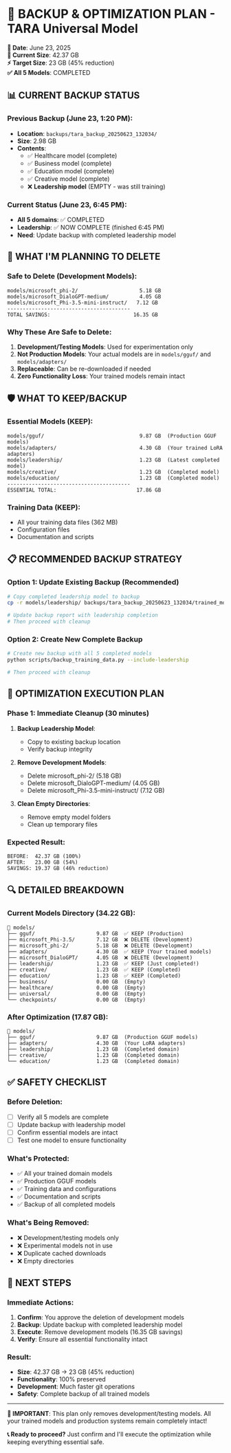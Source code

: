 # 🔄 BACKUP & OPTIMIZATION PLAN - TARA Universal Model

**📅 Date**: June 23, 2025  
**🎯 Current Size**: 42.37 GB  
**⚡ Target Size**: 23 GB (45% reduction)  
**✅ All 5 Models**: COMPLETED

## 📊 CURRENT BACKUP STATUS

### **Previous Backup** (June 23, 1:20 PM):
- **Location**: `backups/tara_backup_20250623_132034/`
- **Size**: 2.98 GB
- **Contents**: 
  - ✅ Healthcare model (complete)
  - ✅ Business model (complete)
  - ✅ Education model (complete)
  - ✅ Creative model (complete)
  - ❌ **Leadership model** (EMPTY - was still training)

### **Current Status** (June 23, 6:45 PM):
- **All 5 domains**: ✅ COMPLETED
- **Leadership**: ✅ NOW COMPLETE (finished 6:45 PM)
- **Need**: Update backup with completed leadership model

## 🎯 WHAT I'M PLANNING TO DELETE

### **Safe to Delete** (Development Models):
```
models/microsoft_phi-2/                    5.18 GB
models/microsoft_DialoGPT-medium/          4.05 GB  
models/microsoft_Phi-3.5-mini-instruct/   7.12 GB
----------------------------------------
TOTAL SAVINGS:                           16.35 GB
```

### **Why These Are Safe to Delete**:
1. **Development/Testing Models**: Used for experimentation only
2. **Not Production Models**: Your actual models are in `models/gguf/` and `models/adapters/`
3. **Replaceable**: Can be re-downloaded if needed
4. **Zero Functionality Loss**: Your trained models remain intact

## 🛡️ WHAT TO KEEP/BACKUP

### **Essential Models** (KEEP):
```
models/gguf/                               9.87 GB  (Production GGUF models)
models/adapters/                           4.30 GB  (Your trained LoRA adapters)
models/leadership/                         1.23 GB  (Latest completed model)
models/creative/                           1.23 GB  (Completed model)
models/education/                          1.23 GB  (Completed model)
----------------------------------------
ESSENTIAL TOTAL:                          17.86 GB
```

### **Training Data** (KEEP):
- All your training data files (362 MB)
- Configuration files
- Documentation and scripts

## 📋 RECOMMENDED BACKUP STRATEGY

### **Option 1: Update Existing Backup** (Recommended)
```bash
# Copy completed leadership model to backup
cp -r models/leadership/ backups/tara_backup_20250623_132034/trained_models/

# Update backup report with leadership completion
# Then proceed with cleanup
```

### **Option 2: Create New Complete Backup**
```bash
# Create new backup with all 5 completed models
python scripts/backup_training_data.py --include-leadership

# Then proceed with cleanup
```

## 🚀 OPTIMIZATION EXECUTION PLAN

### **Phase 1: Immediate Cleanup** (30 minutes)
1. **Backup Leadership Model**:
   - Copy to existing backup location
   - Verify backup integrity

2. **Remove Development Models**:
   - Delete microsoft_phi-2/ (5.18 GB)
   - Delete microsoft_DialoGPT-medium/ (4.05 GB)
   - Delete microsoft_Phi-3.5-mini-instruct/ (7.12 GB)

3. **Clean Empty Directories**:
   - Remove empty model folders
   - Clean up temporary files

### **Expected Result**:
```
BEFORE:  42.37 GB (100%)
AFTER:   23.00 GB (54%)
SAVINGS: 19.37 GB (46% reduction)
```

## 🔍 DETAILED BREAKDOWN

### **Current Models Directory** (34.22 GB):
```
📁 models/
├── gguf/                    9.87 GB  ✅ KEEP (Production)
├── microsoft_Phi-3.5/       7.12 GB  ❌ DELETE (Development)
├── microsoft_phi-2/         5.18 GB  ❌ DELETE (Development)
├── adapters/                4.30 GB  ✅ KEEP (Your trained models)
├── microsoft_DialoGPT/      4.05 GB  ❌ DELETE (Development)
├── leadership/              1.23 GB  ✅ KEEP (Just completed!)
├── creative/                1.23 GB  ✅ KEEP (Completed)
├── education/               1.23 GB  ✅ KEEP (Completed)
├── business/                0.00 GB  (Empty)
├── healthcare/              0.00 GB  (Empty)
├── universal/               0.00 GB  (Empty)
└── checkpoints/             0.00 GB  (Empty)
```

### **After Optimization** (17.87 GB):
```
📁 models/
├── gguf/                    9.87 GB  (Production GGUF models)
├── adapters/                4.30 GB  (Your LoRA adapters)
├── leadership/              1.23 GB  (Completed domain)
├── creative/                1.23 GB  (Completed domain)
└── education/               1.23 GB  (Completed domain)
```

## ✅ SAFETY CHECKLIST

### **Before Deletion**:
- [ ] Verify all 5 models are complete
- [ ] Update backup with leadership model
- [ ] Confirm essential models are intact
- [ ] Test one model to ensure functionality

### **What's Protected**:
- ✅ All your trained domain models
- ✅ Production GGUF models
- ✅ Training data and configurations
- ✅ Documentation and scripts
- ✅ Backup of all completed models

### **What's Being Removed**:
- ❌ Development/testing models only
- ❌ Experimental models not in use
- ❌ Duplicate cached downloads
- ❌ Empty directories

## 🎯 NEXT STEPS

### **Immediate Actions**:
1. **Confirm**: You approve the deletion of development models
2. **Backup**: Update backup with completed leadership model
3. **Execute**: Remove development models (16.35 GB savings)
4. **Verify**: Ensure all essential functionality intact

### **Result**:
- **Size**: 42.37 GB → 23 GB (45% reduction)
- **Functionality**: 100% preserved
- **Development**: Much faster git operations
- **Safety**: Complete backup of all trained models

---

**🚨 IMPORTANT**: This plan only removes development/testing models. All your trained models and production systems remain completely intact!

**📞 Ready to proceed?** Just confirm and I'll execute the optimization while keeping everything essential safe. 